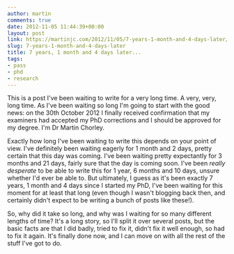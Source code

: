 ```yaml
---
author: martin
comments: true
date: 2012-11-05 11:44:39+00:00
layout: post
link: https://martinjc.com/2012/11/05/7-years-1-month-and-4-days-later/
slug: 7-years-1-month-and-4-days-later
title: 7 years, 1 month and 4 days later...
tags:
- pass
- phd
- research
---
```


This is a post I've been waiting to write for a very long time. A very, very, long time. As I've been waiting so long I'm going to start with the good news: on the 30th October 2012 I finally received confirmation that my examiners had accepted my PhD corrections and I should be approved for my degree. I'm Dr Martin Chorley.

Exactly how long I've been waiting to write this depends on your point of view. I've definitely been waiting eagerly for 1 month and 2 days, pretty certain that this day was coming. I've been waiting pretty expectantly for 3 months and 21 days, fairly sure that the day is coming soon. I've been _really desperate_ to be able to write this for 1 year, 6 months and 10 days, unsure whether I'd ever be able to. But ultimately, I guess as it's been exactly 7 years, 1 month and 4 days since I started my PhD, I've been waiting for this moment for at least that long (even though I wasn't blogging back then, and certainly didn't expect to be writing a bunch of posts like these!).

So, why did it take so long, and why was I waiting for so many different lengths of time? It's a long story, so I'll split it over several posts, but the basic facts are that I did badly, tried to fix it, didn't fix it well enough, so had to fix it again. It's finally done now, and I can move on with all the rest of the stuff I've got to do.
